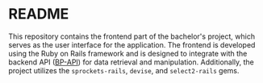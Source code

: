 # README

This repository contains the frontend part of the bachelor's project, which serves as the user interface for the application. The frontend is developed using the Ruby on Rails framework and is designed to integrate with the backend API ([BP-API](https://github.com/LiquiNaut/BP-Api)) for data retrieval and manipulation. Additionally, the project utilizes the `sprockets-rails`, `devise`, and `select2-rails` gems.
